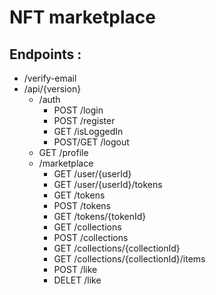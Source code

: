# NFT marketplace

## Endpoints :

 + /verify-email
 + /api/{version}
   * /auth
     * POST /login
     * POST /register
     * GET /isLoggedIn
     * POST/GET /logout
   * GET /profile
   * /marketplace
     * GET /user/{userId}
     * GET /user/{userId}/tokens
     * GET /tokens
     * POST /tokens
     * GET /tokens/{tokenId}
     * GET /collections
     * POST /collections
     * GET /collections/{collectionId}
     * GET /collections/{collectionId}/items
     * POST /like
     * DELET /like